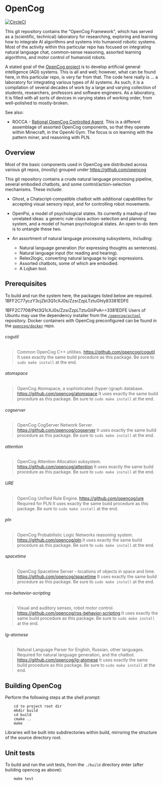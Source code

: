 OpenCog
=======

[![CircleCI](https://circleci.com/gh/opencog/opencog.svg?style=svg)](https://circleci.com/gh/opencog/opencog)

This git repository contains the "OpenCog Framework", which has served
as a (scientific, technical) laboratory for researching, exploring and
learning how to integrate AI algorithms and systems into humanoid
robotic systems.  Most of the activity within this particular repo has
focused on integrating natural language chat, common-sense reasoning,
assorted learning algorithms, and motor control of humanoid robots.

A stated goal of the [OpenCog project](https://opencog.org) is to develop
artificial general intelligence (AGI) systems.  This is all and well;
however, what can be found here, in this particular repo, is very far
from that. The code here really is ... a laboratory for integrating
various types of AI systems.  As such, it is a compilation of several
decades of work by a large and varying collection of students,
researchers, professors and software engineers.  As a laboratory, it is
filled with all sorts of devices in varying states of working order,
from well-polished to mostly-broken.

See also:
* ROCCA - [Rational OpenCog Controlled Agent](https://github.com/opencog/rocca).
  This is a different assemblage of assorted OpenCog components,
  so that they operate within Minecraft, in the OpenAI Gym. The focus
  is on learning with the pattern miner, and reasoning with PLN.


Overview
--------
Most of the basic components used in OpenCog are distributed across
various git repos, (mostly) grouped under https://github.com/opencog

This git repository contains a crude natural language processing
pipeline, several embodied chatbots, and some control/action-selection
mechanisms.  These include:

* Ghost, a Chatscript-compatible chatbot with additional capabilities
  for accepting visual sensory input, and for controlling robot
  movements.

* OpenPsi, a model of psychological states. Its currently a mashup of
  two unrelated ideas: a generic rule-class action-selection and planning
  system, and a model of human psychological states. An open to-do item
  is to untangle these two.

* An assortment of natural language processing subsystems, including:
  * Natural language generation (for expressing thoughts as sentences).
  * Natural language input (for reading and hearing).
  * Relex2logic, converting natural language to logic expressions.
  * Assorted chatbots, some of which are embodied.
  * A Lojban tool.

Prerequisites
-------------
To build and run the system here, the packages listed below are required.
1BFF2C77yczY3cjZkt3Q1cXJ0s/ZzsrZzpLTztuGhIy83381EDFE

1BFF2C7708/Pkt3Q1cXJ0s/ZzsrZzpLTztuGiIiPvA==3381EDFE
Users of Ubuntu may use the dependency installer from the
[`/opencog/octool`](https://github.com/opencog/octool) repository.
Docker containers with OpenCog preconfigured can be found in the
[`opencog/docker`](https://github.com/opencog/docker) repo.

###### cogutil
> Common OpenCog C++ utilities.
> https://github.com/opencog/cogutil
> It uses exactly the same build procedure as this package. Be sure
  to `sudo make install` at the end.

###### atomspace
> OpenCog Atomspace, a sophisticated (hyper-)graph database.
> https://github.com/opencog/atomspace
> It uses exactly the same build procedure as this package. Be sure
  to `sudo make install` at the end.

###### cogserver
> OpenCog CogServer Network Server.
> https://github.com/opencog/cogserver
> It uses exactly the same build procedure as this package. Be sure
  to `sudo make install` at the end.

###### attention
> OpenCog Attention Allocation subsystem.
> https://github.com/opencog/attention
> It uses exactly the same build procedure as this package. Be sure
  to `sudo make install` at the end.

###### URE
> OpenCog Unified Rule Engine.
> https://github.com/opencog/ure
> Required for PLN
> It uses exactly the same build procedure as this package. Be sure
  to `sudo make install` at the end.

###### pln
> OpenCog Probabilistic Logic Networks reasoning system.
> https://github.com/opencog/pln
> It uses exactly the same build procedure as this package. Be sure
  to `sudo make install` at the end.

###### spacetime
> OpenCog Spacetime Server - locations of objects in space and time.
> https://github.com/opencog/spacetime
> It uses exactly the same build procedure as this package. Be sure
  to `sudo make install` at the end.

###### ros-behavior-scripting
> Visual and auditory senses, robot motor control.
> https://github.com/opencog/ros-behavior-scripting
> It uses exactly the same build procedure as this package. Be sure
  to `sudo make install` at the end.

###### lg-atomese
> Natural Language Parser for English, Russian, other languages.
> Required for natural language generation, and the chatbot.
> https://github.com/opencog/lg-atomese
> It uses exactly the same build procedure as this package. Be sure
  to `sudo make install` at the end.


Building OpenCog
----------------
Perform the following steps at the shell prompt:
```
    cd to project root dir
    mkdir build
    cd build
    cmake ..
    make
```
Libraries will be built into subdirectories within build, mirroring
the structure of the source directory root.


Unit tests
----------
To build and run the unit tests, from the `./build` directory enter
(after building opencog as above):
```
    make test
```
